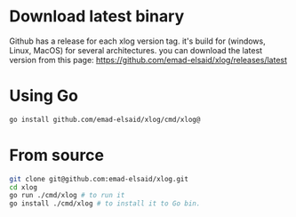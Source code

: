 # Download latest binary

Github has a release for each xlog version tag. it's build for (windows, Linux, MacOS) for several architectures. you can download the latest version from this page: https://github.com/emad-elsaid/xlog/releases/latest

# Using Go

```bash
go install github.com/emad-elsaid/xlog/cmd/xlog@
```

# From source

```bash
git clone git@github.com:emad-elsaid/xlog.git
cd xlog
go run ./cmd/xlog # to run it
go install ./cmd/xlog # to install it to Go bin.
```

